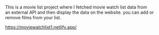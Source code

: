This is a movie list project where I fetched movie watch list data from          
an external API and then display the data on the website. you can add or remove films from your list.                                                              
 
https://moviewatchlist1.netlify.app/      
